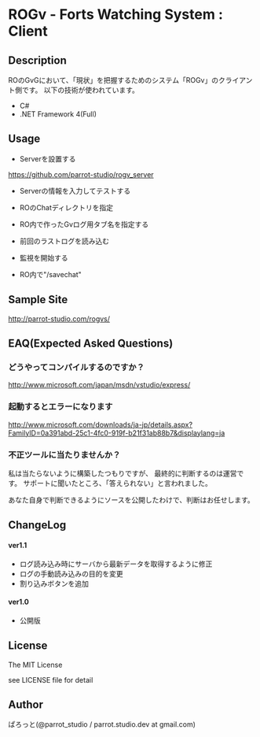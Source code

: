 ROGv - Forts Watching System : Client
===============

Description
---------------
ROのGvGにおいて、「現状」を把握するためのシステム「ROGv」のクライアント側です。
以下の技術が使われています。

- C#
- .NET Framework 4(Full)

Usage
---------------
- Serverを設置する

https://github.com/parrot-studio/rogv_server

- Serverの情報を入力してテストする
- ROのChatディレクトリを指定
- RO内で作ったGvログ用タブ名を指定する

- 前回のラストログを読み込む
- 監視を開始する
- RO内で"/savechat"

Sample Site
---------------
http://parrot-studio.com/rogvs/

EAQ(Expected Asked Questions)
---------------
### どうやってコンパイルするのですか？

http://www.microsoft.com/japan/msdn/vstudio/express/

### 起動するとエラーになります

http://www.microsoft.com/downloads/ja-jp/details.aspx?FamilyID=0a391abd-25c1-4fc0-919f-b21f31ab88b7&displaylang=ja

### 不正ツールに当たりませんか？

私は当たらないように構築したつもりですが、
最終的に判断するのは運営です。
サポートに聞いたところ、「答えられない」と言われました。

あなた自身で判断できるようにソースを公開したわけで、判断はお任せします。

ChangeLog
---------------
#### ver1.1
- ログ読み込み時にサーバから最新データを取得するように修正
- ログの手動読み込みの目的を変更
- 割り込みボタンを追加

#### ver1.0
- 公開版

License
---------------
The MIT License

see LICENSE file for detail

Author
---------------
ぱろっと(@parrot_studio / parrot.studio.dev at gmail.com)
